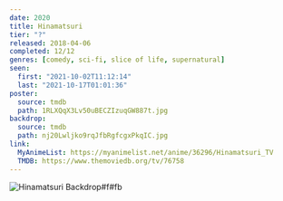 ```yaml
---
date: 2020
title: Hinamatsuri
tier: "?"
released: 2018-04-06
completed: 12/12
genres: [comedy, sci-fi, slice of life, supernatural]
seen:
  first: "2021-10-02T11:12:14"
  last: "2021-10-17T01:01:36"
poster:
  source: tmdb
  path: 1RLXQqX3Lv50uBECZIzuqGW887t.jpg
backdrop:
  source: tmdb
  path: nj20Lwljko9rqJfbRgfcgxPkqIC.jpg
link:
  MyAnimeList: https://myanimelist.net/anime/36296/Hinamatsuri_TV
  TMDB: https://www.themoviedb.org/tv/76758
---
```


![Hinamatsuri Backdrop#f#fb](https://www.themoviedb.org/t/p/original/phrFU1DPna3u8WkbKZi9UH7sQd9.jpg "Source: TMDB")
